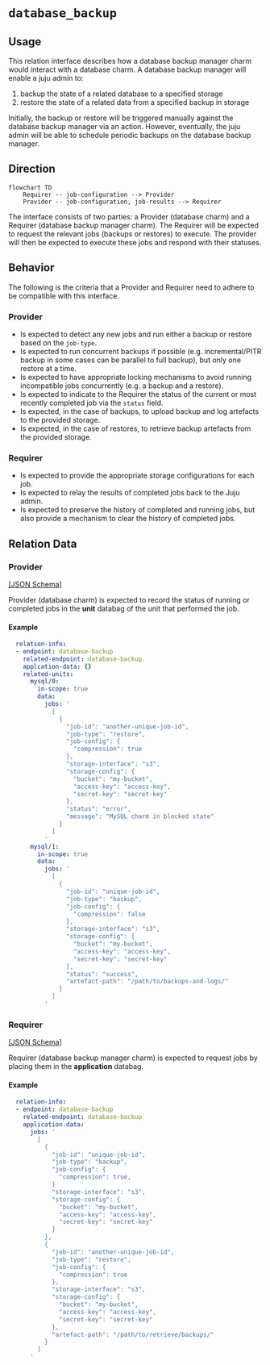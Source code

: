 # `database_backup`

## Usage

This relation interface describes how a database backup manager charm would interact with a database charm. A database backup manager will enable a juju admin to:

1. backup the state of a related database to a specified storage
1. restore the state of a related data from a specified backup in storage

Initially, the backup or restore will be triggered manually against the database backup manager via an action. However, eventually, the juju admin will be able to schedule periodic backups on the database backup manager.

## Direction

```mermaid
flowchart TD
    Requirer -- job-configuration --> Provider
    Provider -- job-configuration, job-results --> Requirer
```

The interface consists of two parties: a Provider (database charm) and a Requirer (database backup manager charm). The Requirer will be expected to request the relevant jobs (backups or restores) to execute. The provider will then be expected to execute these jobs and respond with their statuses.

## Behavior

The following is the criteria that a Provider and Requirer need to adhere to be compatible with this interface.

### Provider

- Is expected to detect any new jobs and run either a backup or restore based on the `job-type`.
- Is expected to run concurrent backups if possible (e.g. incremental/PITR backup in some cases can be parallel to full backup), but only one restore at a time.
- Is expected to have appropriate locking mechanisms to avoid running incompatible jobs concurrently (e.g. a backup and a restore).
- Is expected to indicate to the Requirer the status of the current or most recently completed job via the `status` field.
- Is expected, in the case of backups, to upload backup and log artefacts to the provided storage.
- Is expected, in the case of restores, to retrieve backup artefacts from the provided storage.

### Requirer

- Is expected to provide the appropriate storage configurations for each job.
- Is expected to relay the results of completed jobs back to the Juju admin.
- Is expected to preserve the history of completed and running jobs, but also provide a mechanism to clear the history of completed jobs.

## Relation Data

### Provider

[\[JSON Schema\]](./schemas/provider.json)

Provider (database charm) is expected to record the status of running or completed jobs in the **unit** databag of the unit that performed the job.

#### Example
```yaml
  relation-info:
  - endpoint: database-backup
    related-endpoint: database-backup
    applcation-data: {}
    related-units:
      mysql/0:
        in-scope: true
        data:
          jobs: '
            [
              {
                "job-id": "another-unique-job-id",
                "job-type": "restore",
                "job-config": {
                  "compression": true
                },
                "storage-interface": "s3",
                "storage-config": {
                  "bucket": "my-bucket",
                  "access-key": "access-key",
                  "secret-key": "secret-key"
                },
                "status": "error",
                "message": "MySQL charm in blocked state"
              }
            ]
          '
      mysql/1:
        in-scope: true
        data:
          jobs: '
            [
              {
                "job-id": "unique-job-id",
                "job-type": "backup",
                "job-config": {
                  "compression": false
                },
                "storage-interface": "s3",
                "storage-config": {
                  "bucket": "my-bucket",
                  "access-key": "access-key",
                  "secret-key": "secret-key"
                },
                "status": "success",
                "artefact-path": "/path/to/backups-and-logs/"
              }
            ]
          '
```

### Requirer

[\[JSON Schema\]](./schemas/requirer.json)

Requirer (database backup manager charm) is expected to request jobs by placing them in the **application** databag.

#### Example

```yaml
  relation-info:
  - endpoint: database-backup
    related-endpoint: database-backup
    application-data:
      jobs: '
        [
          {
            "job-id": "unique-job-id",
            "job-type": "backup",
            "job-config": {
              "compression": true,
            }
            "storage-interface": "s3",
            "storage-config": {
              "bucket": "my-bucket",
              "access-key": "access-key",
              "secret-key": "secret-key"
            }
          },
          {
            "job-id": "another-unique-job-id",
            "job-type": "restore",
            "job-config": {
              "compression": true
            },
            "storage-interface": "s3",
            "storage-config": {
              "bucket": "my-bucket",
              "access-key": "access-key",
              "secret-key": "secret-key"
            },
            "artefact-path": "/path/to/retrieve/backups/"
          }
        ]
      '
```
